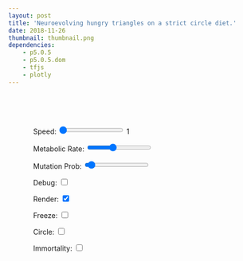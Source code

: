 ```yaml
---
layout: post
title: 'Neuroevolving hungry triangles on a strict circle diet.'
date: 2018-11-26
thumbnail: thumbnail.png
dependencies:
    - p5.0.5
    - p5.0.5.dom
    - tfjs
    - plotly
---
```


<div class='row-full'>
    <div id="canvascontainer">
    <div class='divLeft' id="interface" style="padding: 50px">
        <p>
            Speed:
            <input id="speedSlider" type="range" min="1" max="10" value="1">
            <span id="speed">1</span>
        </p>
        <p>
            Metabolic Rate:
            <input id="metabolSlider" type="range" min="1" max="50" value="20">
            <span id="metabol"></span>
        </p>
        <p>
            Mutation Prob:
            <input id="mutationSlider" type="range" min="0" max="100" value="5">
            <span id="mut"></span>
        </p>
        <p>
            Debug:
            <input id="debug" type="checkbox">
        </p>
        <p>
            Render:
            <input id="show" type="checkbox" checked>
        </p>
        <p>
            Freeze:
            <input id="stop" type="checkbox">
        </p>
        <p>
            Circle:
            <input id="circle" type="checkbox">
        </p>
        <p>
            Immortality:
            <input id="immortal" type="checkbox">
        </p>
        <div id="chart"></div>
    </div>
</div>

<script src="js/sketch.js"></script>
<script src="js/math.js"></script>
<script src="js/agent.js"></script>
<script src="js/sensors.js"></script>
<script src="js/world.js"></script>
<script src="js/quadtree.js"></script>
<script src="js/linkedlist.js"></script>
<script src="js/brain.js"></script>
